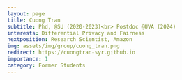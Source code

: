```yaml
---
layout: page
title: Cuong Tran
subtitle: Phd, @SU (2020-2023)<br> Postdoc @UVA (2024)
interests: Differential Privacy and Fairness
nextposition: Research Scientist, Amazon
img: assets/img/group/cuong_tran.png
redirect: https://cuongtran-syr.github.io
importance: 1
category: Former Students
---
```

